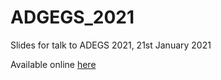# ADGEGS_2021

Slides for talk to ADEGS 2021, 21st January 2021

Available online [here](https://davidhen.github.io/ADEGS_2021/#1)